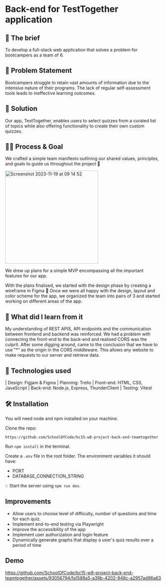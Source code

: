 # Back-end for TestTogether application

## 💼 The brief

To develop a full-stack web application that solves a problem for bootcampers as a team of 6.

## 🧠 Problem Statement

Bootcampers struggle to retain vast amounts of information due to the intensive nature of their programs. The lack of regular self-assessment tools leads to ineffective learning outcomes. 

## 🔖 Solution 

Our app, TestTogether, enables users to select quizzes from a curated list of topics while also offering functionality to create their own custom quizzes.

## 💪🏽 Process & Goal

We crafted a simple team manifesto outlining our shared values, principles, and goals to guide us throughout the project 📕

<img width="300" alt="Screenshot 2023-11-19 at 09 14 52" src="https://github.com/SchoolOfCode/bc15-w8-project-back-end-teamtogether/assets/93056794/55e41d42-a881-4b07-b684-2a3fbb2cc060">


We drew up plans for a simple MVP encompassing all the important features for our app. 

With the plans finalised, we started with the design phase by creating a wireframe in Figma 🎨 
Once we were all happy with the design, layout and color scheme for the app, we organized the team into pairs of 3 and started working on different areas of the app. 

## 🤔 What did I learn from it

My understanding of REST APIS, API endpoints and the communication between frontend and backend was reinforced. 
We had a problem with connecting the front-end to the back-end and realised CORS was the culprit. After some digging around, came to the conclusion that we have to use "*" as the origin in the CORS middleware. This allows any website to make requests to our server and retrieve data. 


## 📡 Technologies used

| Design: Figjam & Figma
| Planning: Trello
| Front-end: HTML, CSS, JavaScript
| Back-end: Node.js, Express, ThunderClient
| Testing: Vitest 


## 🛠️ Installation

You will need node and npm installed on your machine.

Clone the repo:

`https://github.com/SchoolOfCode/bc15-w8-project-back-end-teamtogether`

Run `npm install` in the terminal.

Create a `.env` file in the root folder. The environment variables it should have:

- PORT
- DATABASE_CONNECTION_STRING

💡 Start the server using `npm run dev`.


## Improvements

- Allow users to choose level of difficulty, number of questions and time for each quiz.
- Implement end-to-end testing via Playwright
- Improve the accessibility of the app 
- Implement user authorization and login feature
- Dynamically generate graphs that display a user's quiz results over a period of time


## Demo 




https://github.com/SchoolOfCode/bc15-w8-project-back-end-teamtogether/assets/93056794/fa1588a5-a39b-4202-948c-a2957ad96a63




